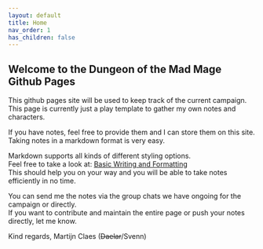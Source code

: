 ```yaml
---
layout: default
title: Home
nav_order: 1
has_children: false
---
```


## Welcome to the Dungeon of the Mad Mage Github Pages

This github pages site will be used to keep track of the current campaign.  
This page is currently just a play template to gather my own notes and characters.

If you have notes, feel free to provide them and I can store them on this site.  
Taking notes in a markdown format is very easy.

Markdown supports all kinds of different styling options.  
Feel free to take a look at: [Basic Writing and Formatting](https://docs.github.com/en/github/writing-on-github/basic-writing-and-formatting-syntax)  
This should help you on your way and you will be able to take notes efficiently in no time.

You can send me the notes via the group chats we have ongoing for the campaign or directly.  
If you want to contribute and maintain the entire page or push your notes directly, let me know.

Kind regards,
Martijn Claes (~~Daelar~~/Svenn)
